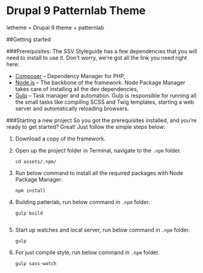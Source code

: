 # Drupal 9 Patternlab Theme
letheme = Drupal 9 theme + patternlab

##Getting started

###Prerequisites:
The SSV Styleguide has a few dependencies that you will need to install to use it. Don't worry, we're got all the link you need right here:

* [Composer](https://getcomposer.org/) – Dependency Manager for PHP,
* [Node.js](https://nodejs.org/en/) – The backbone of the framework. Node Package Manager takes care of installing all the dev dependencies,
* [Gulp](http://gulpjs.com/) – Task manager and automation. Gulp is responsible for running all the small tasks like compiling SCSS and Twig templates, starting a web server and automatically reloading browsers.

###Starting a new project
So you got the prerequisites installed, and you're ready to get started? Great! Just follow the simple steps below:


1. Download a copy of the framework.

2. Open up the project folder in Terminal, navigate to the `.npm` folder.

    ```
    cd assets/.npm/
    ```

3. Run below command to install all the required packages with Node Package Manager.

    ```
    npm install
    ```

4. Building patterlab, run below command in `.npm` folder.

    ```
    gulp build


5. Start up watches and local server, run below command in `.npm` folder.

    ```
    gulp
    ```

6. For just compile style, run below command in `.npm` folder.

    ```
    gulp sass-watch
    ```
    
